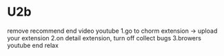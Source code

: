 # U2b
remove recommend end video youtube
1.go to chorm extension -> upload your extension
2.on detail extension, turn off collect bugs
3.browers youtube end relax
